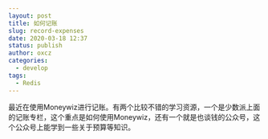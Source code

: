 ```yaml
---
layout: post
title: 如何记账
slug: record-expenses
date: 2020-03-18 12:37
status: publish
author: oxcz
categories: 
  - develop
tags:
  - Redis
---
```


最近在使用Moneywiz进行记账。有两个比较不错的学习资源，一个是少数派上面的记账专栏，这个重点是如何使用Moneywiz，还有一个就是也谈钱的公众号，这个公众号上能学到一些关于预算等知识。
